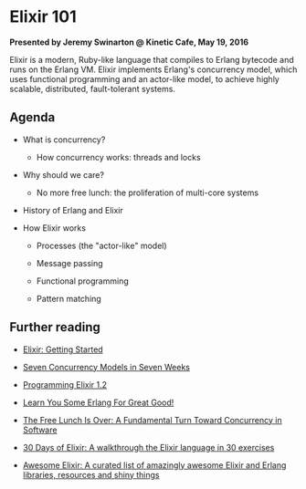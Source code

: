 # Elixir 101

__Presented by Jeremy Swinarton @ Kinetic Cafe, May 19, 2016__

Elixir is a modern, Ruby-like language that compiles to Erlang bytecode and runs on the Erlang VM. Elixir implements Erlang's concurrency model, which uses functional programming and an actor-like model, to achieve highly scalable, distributed, fault-tolerant systems.

## Agenda

* What is concurrency?

  * How concurrency works: threads and locks

* Why should we care?

  * No more free lunch: the proliferation of multi-core systems

* History of Erlang and Elixir

* How Elixir works

  * Processes (the "actor-like" model)

  * Message passing

  * Functional programming

  * Pattern matching


## Further reading

* [Elixir: Getting Started](http://elixir-lang.org/getting-started/introduction.html)

* [Seven Concurrency Models in Seven Weeks](https://pragprog.com/book/pb7con/seven-concurrency-models-in-seven-weeks)

* [Programming Elixir 1.2](https://pragprog.com/book/elixir12/programming-elixir-1-2)

* [Learn You Some Erlang For Great Good!](http://learnyousomeerlang.com/)

* [The Free Lunch Is Over: A Fundamental Turn Toward Concurrency in Software](http://www.gotw.ca/publications/concurrency-ddj.htm)

* [30 Days of Elixir: A walkthrough the Elixir language in 30 exercises](https://github.com/seven1m/30-days-of-elixir)

* [Awesome Elixir: A curated list of amazingly awesome Elixir and Erlang libraries, resources and shiny things](https://github.com/h4cc/awesome-elixir)

